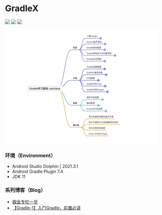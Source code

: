 # GradleX

![](https://img.shields.io/badge/language-kotlin-orange.svg)
![](https://img.shields.io/badge/%E6%8E%98%E9%87%91-yechaoa-blue)
![](https://img.shields.io/badge/CSDN-yechaoa-green.svg)

<img src="/pic/learning gradle.png"/>

### 环境（Environment）
- Android Studio Dolphin | 2021.3.1
- Android Gradle Plugin 7.4
- JDK 11

### 系列博客（Blog）

- [掘金专栏一览](https://juejin.cn/column/7123935861976072199)
- [【Gradle-1】入门Gradle，前置必读](https://juejin.cn/column/7123935861976072199)
